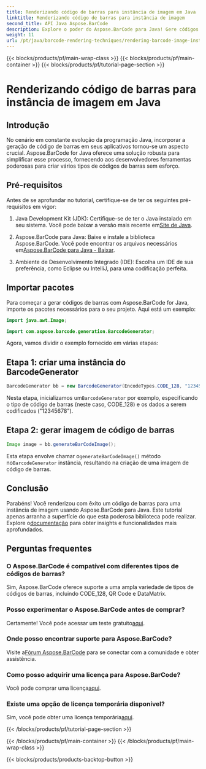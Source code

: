 ```yaml
---
title: Renderizando código de barras para instância de imagem em Java
linktitle: Renderizando código de barras para instância de imagem
second_title: API Java Aspose.BarCode
description: Explore o poder do Aspose.BarCode para Java! Gere códigos de barras de vários tipos sem esforço usando esta biblioteca robusta.
weight: 11
url: /pt/java/barcode-rendering-techniques/rendering-barcode-image-instance/
---
```


{{< blocks/products/pf/main-wrap-class >}}
{{< blocks/products/pf/main-container >}}
{{< blocks/products/pf/tutorial-page-section >}}

# Renderizando código de barras para instância de imagem em Java


## Introdução

No cenário em constante evolução da programação Java, incorporar a geração de código de barras em seus aplicativos tornou-se um aspecto crucial. Aspose.BarCode for Java oferece uma solução robusta para simplificar esse processo, fornecendo aos desenvolvedores ferramentas poderosas para criar vários tipos de códigos de barras sem esforço.

## Pré-requisitos

Antes de se aprofundar no tutorial, certifique-se de ter os seguintes pré-requisitos em vigor:

1.  Java Development Kit (JDK): Certifique-se de ter o Java instalado em seu sistema. Você pode baixar a versão mais recente em[Site de Java](https://www.oracle.com/java/technologies/javase-downloads.html).

2.  Aspose.BarCode para Java: Baixe e instale a biblioteca Aspose.BarCode. Você pode encontrar os arquivos necessários em[Aspose.BarCode para Java - Baixar](https://releases.aspose.com/barcode/java/).

3. Ambiente de Desenvolvimento Integrado (IDE): Escolha um IDE de sua preferência, como Eclipse ou IntelliJ, para uma codificação perfeita.

## Importar pacotes

Para começar a gerar códigos de barras com Aspose.BarCode for Java, importe os pacotes necessários para o seu projeto. Aqui está um exemplo:

```java
import java.awt.Image;

import com.aspose.barcode.generation.BarcodeGenerator;
```

Agora, vamos dividir o exemplo fornecido em várias etapas:

## Etapa 1: criar uma instância do BarcodeGenerator

```java
BarcodeGenerator bb = new BarcodeGenerator(EncodeTypes.CODE_128, "12345678");
```

 Nesta etapa, inicializamos um`BarcodeGenerator` por exemplo, especificando o tipo de código de barras (neste caso, CODE_128) e os dados a serem codificados ("12345678").

## Etapa 2: gerar imagem de código de barras

```java
Image image = bb.generateBarCodeImage();
```

 Esta etapa envolve chamar o`generateBarCodeImage()` método no`BarcodeGenerator` instância, resultando na criação de uma imagem de código de barras.

## Conclusão

 Parabéns! Você renderizou com êxito um código de barras para uma instância de imagem usando Aspose.BarCode para Java. Este tutorial apenas arranha a superfície do que esta poderosa biblioteca pode realizar. Explore o[documentação](https://reference.aspose.com/barcode/java/) para obter insights e funcionalidades mais aprofundados.

## Perguntas frequentes

### O Aspose.BarCode é compatível com diferentes tipos de códigos de barras?
Sim, Aspose.BarCode oferece suporte a uma ampla variedade de tipos de códigos de barras, incluindo CODE_128, QR Code e DataMatrix.

### Posso experimentar o Aspose.BarCode antes de comprar?
 Certamente! Você pode acessar um teste gratuito[aqui](https://releases.aspose.com/).

### Onde posso encontrar suporte para Aspose.BarCode?
 Visite a[Fórum Aspose.BarCode](https://forum.aspose.com/c/barcode/13) para se conectar com a comunidade e obter assistência.

### Como posso adquirir uma licença para Aspose.BarCode?
 Você pode comprar uma licença[aqui](https://purchase.aspose.com/buy).

### Existe uma opção de licença temporária disponível?
 Sim, você pode obter uma licença temporária[aqui](https://purchase.aspose.com/temporary-license/).

{{< /blocks/products/pf/tutorial-page-section >}}

{{< /blocks/products/pf/main-container >}}
{{< /blocks/products/pf/main-wrap-class >}}

{{< blocks/products/products-backtop-button >}}
